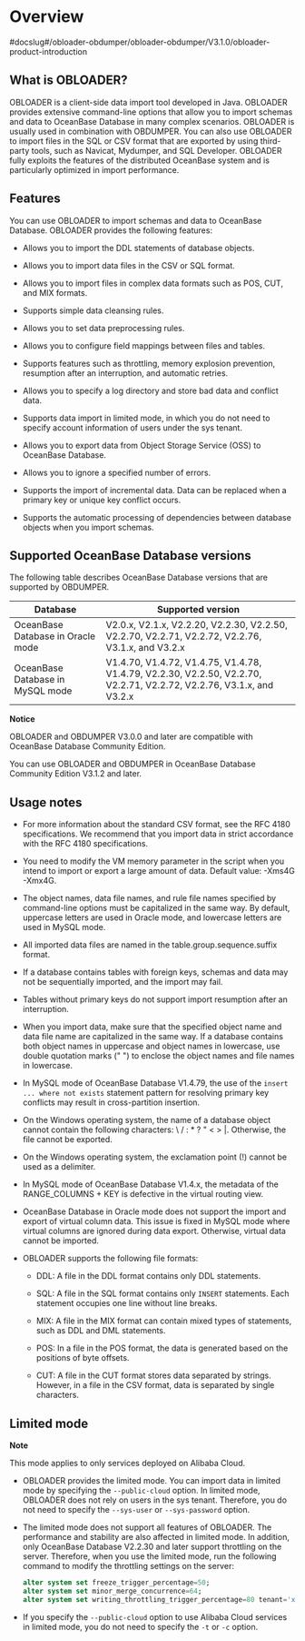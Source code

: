 Overview 
=============================
#docslug#/obloader-obdumper/obloader-obdumper/V3.1.0/obloader-product-introduction


What is OBLOADER? 
--------------------------------------

OBLOADER is a client-side data import tool developed in Java. OBLOADER provides extensive command-line options that allow you to import schemas and data to OceanBase Database in many complex scenarios. OBLOADER is usually used in combination with OBDUMPER. You can also use OBLOADER to import files in the SQL or CSV format that are exported by using third-party tools, such as Navicat, Mydumper, and SQL Developer. OBLOADER fully exploits the features of the distributed OceanBase system and is particularly optimized in import performance.

Features 
-----------------------------

You can use OBLOADER to import schemas and data to OceanBase Database. OBLOADER provides the following features:

* Allows you to import the DDL statements of database objects.

  

* Allows you to import data files in the CSV or SQL format.

  

* Allows you to import files in complex data formats such as POS, CUT, and MIX formats.

  

* Supports simple data cleansing rules.

  

* Allows you to set data preprocessing rules.

  

* Allows you to configure field mappings between files and tables.

  

* Supports features such as throttling, memory explosion prevention, resumption after an interruption, and automatic retries.

  

* Allows you to specify a log directory and store bad data and conflict data.

  

* Supports data import in limited mode, in which you do not need to specify account information of users under the sys tenant.

  

* Allows you to export data from Object Storage Service (OSS) to OceanBase Database.

  

* Allows you to ignore a specified number of errors.

  

* Supports the import of incremental data. Data can be replaced when a primary key or unique key conflict occurs.

  

* Supports the automatic processing of dependencies between database objects when you import schemas.

  




Supported OceanBase Database versions 
----------------------------------------------------------

The following table describes OceanBase Database versions that are supported by OBDUMPER.


|           **Database**            |                                                 **Supported version**                                                 |
|-----------------------------------|-----------------------------------------------------------------------------------------------------------------------|
| OceanBase Database in Oracle mode | V2.0.x, V2.1.x, V2.2.20, V2.2.30, V2.2.50, V2.2.70, V2.2.71, V2.2.72, V2.2.76, V3.1.x, and V3.2.x                     |
| OceanBase Database in MySQL mode  | V1.4.70, V1.4.72, V1.4.75, V1.4.78, V1.4.79, V2.2.30, V2.2.50, V2.2.70, V2.2.71, V2.2.72, V2.2.76, V3.1.x, and V3.2.x |


**Notice**



OBLOADER and OBDUMPER V3.0.0 and later are compatible with OceanBase Database Community Edition. 

You can use OBLOADER and OBDUMPER in OceanBase Database Community Edition V3.1.2 and later.

Usage notes 
--------------------------------

* For more information about the standard CSV format, see the RFC 4180 specifications. We recommend that you import data in strict accordance with the RFC 4180 specifications.

  

* You need to modify the VM memory parameter in the script when you intend to import or export a large amount of data. Default value: -Xms4G -Xmx4G.

  

* The object names, data file names, and rule file names specified by command-line options must be capitalized in the same way. By default, uppercase letters are used in Oracle mode, and lowercase letters are used in MySQL mode.

  

* All imported data files are named in the table.group.sequence.suffix format.

  

* If a database contains tables with foreign keys, schemas and data may not be sequentially imported, and the import may fail.

  

* Tables without primary keys do not support import resumption after an interruption.

  

* When you import data, make sure that the specified object name and data file name are capitalized in the same way. If a database contains both object names in uppercase and object names in lowercase, use double quotation marks (" ") to enclose the object names and file names in lowercase.

  

* In MySQL mode of OceanBase Database V1.4.79, the use of the `insert ... where not exists` statement pattern for resolving primary key conflicts may result in cross-partition insertion.

  

* On the Windows operating system, the name of a database object cannot contain the following characters: \\ / : \* ? " \< \> \|. Otherwise, the file cannot be exported.

  

* On the Windows operating system, the exclamation point (!) cannot be used as a delimiter.

  

* In MySQL mode of OceanBase Database V1.4.x, the metadata of the RANGE_COLUMNS + KEY is defective in the virtual routing view.

  

* OceanBase Database in Oracle mode does not support the import and export of virtual column data. This issue is fixed in MySQL mode where virtual columns are ignored during data export. Otherwise, virtual data cannot be imported.

  

* OBLOADER supports the following file formats:

  * DDL: A file in the DDL format contains only DDL statements.

    
  
  * SQL: A file in the SQL format contains only `INSERT` statements. Each statement occupies one line without line breaks.

    
  
  * MIX: A file in the MIX format can contain mixed types of statements, such as DDL and DML statements.

    
  
  * POS: In a file in the POS format, the data is generated based on the positions of byte offsets.

    
  
  * CUT: A file in the CUT format stores data separated by strings. However, in a file in the CSV format, data is separated by single characters.

    
  

  




Limited mode 
---------------------------------

**Note**



This mode applies to only services deployed on Alibaba Cloud.

* OBLOADER provides the limited mode. You can import data in limited mode by specifying the `--public-cloud` option. In limited mode, OBLOADER does not rely on users in the sys tenant. Therefore, you do not need to specify the `--sys-user` or `--sys-password` option.

  

* The limited mode does not support all features of OBLOADER. The performance and stability are also affected in limited mode. In addition, only OceanBase Database V2.2.30 and later support throttling on the server. Therefore, when you use the limited mode, run the following command to modify the throttling settings on the server:

  ```sql
  alter system set freeze_trigger_percentage=50;
  alter system set minor_merge_concurrence=64;
  alter system set writing_throttling_trigger_percentage=80 tenant='xxx';
  ```

  




<!-- -->

* If you specify the `--public-cloud` option to use Alibaba Cloud services in limited mode, you do not need to specify the `-t` or `-c` option.

  



